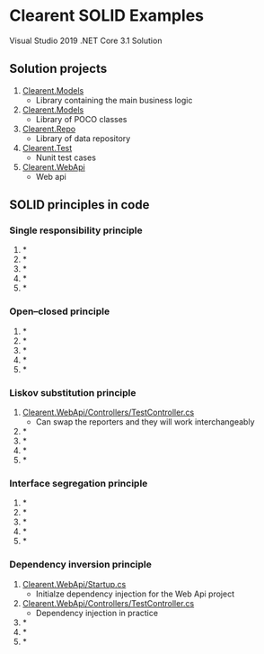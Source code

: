 # Clearent SOLID Examples

Visual Studio 2019 .NET Core 3.1 Solution

## Solution projects

1. [Clearent.Models](https://github.com/JoelSkimoreMartin/Clearent/tree/master/Clearent.Models)
    * Library containing the main business logic
1. [Clearent.Models](https://github.com/JoelSkimoreMartin/Clearent/tree/master/Clearent)
    * Library of POCO classes
1. [Clearent.Repo](https://github.com/JoelSkimoreMartin/Clearent/tree/master/Clearent.Repo)
    * Library of data repository
1. [Clearent.Test](https://github.com/JoelSkimoreMartin/Clearent/tree/master/Clearent.Test)
    * Nunit test cases
1. [Clearent.WebApi](https://github.com/JoelSkimoreMartin/Clearent/tree/master/Clearent.WebApi)
   * Web api

## SOLID principles in code

### Single responsibility principle

1. []()
    * 
1. []()
    * 
1. []()
    * 
1. []()
    * 
1. []()
    * 

### Open–closed principle

1. []()
    * 
1. []()
    * 
1. []()
    * 
1. []()
    * 
1. []()
    * 

### Liskov substitution principle

1. [Clearent.WebApi/Controllers/TestController.cs](https://github.com/JoelSkimoreMartin/Clearent/blob/master/Clearent.WebApi/Controllers/TestController.cs)
    * Can swap the reporters and they will work interchangeably
1. []()
    * 
1. []()
    * 
1. []()
    * 
1. []()
    * 

### Interface segregation principle

1. []()
    * 
1. []()
    * 
1. []()
    * 
1. []()
    * 
1. []()
    * 

### Dependency inversion principle

1. [Clearent.WebApi/Startup.cs](https://github.com/JoelSkimoreMartin/Clearent/blob/master/Clearent.WebApi/Startup.cs)
    * Initialze dependency injection for the Web Api project
1. [Clearent.WebApi/Controllers/TestController.cs](https://github.com/JoelSkimoreMartin/Clearent/blob/master/Clearent.WebApi/Controllers/TestController.cs)
    * Dependency injection in practice
1. []()
    * 
1. []()
    * 
1. []()
    * 

